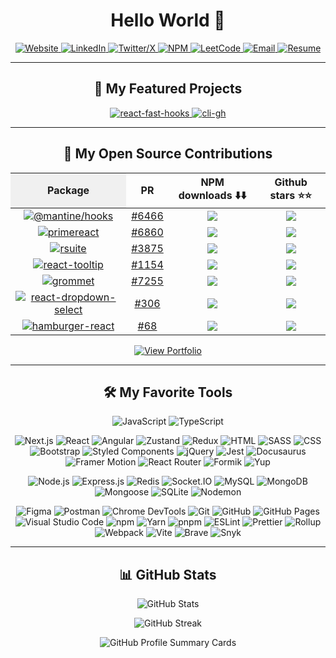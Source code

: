 <h1 align="center">Hello World 👋</h1>

<p align="center">
  <a href="https://jpranays.netlify.app" target="_blank">
    <img src="https://img.shields.io/badge/Website-21356C?style=for-the-badge&logo=netlify&logoColor=white" alt="Website">
  </a>
  <a href="https://www.linkedin.com/in/jpranays">
    <img src="https://img.shields.io/badge/LinkedIn-0077B5?style=for-the-badge&logo=linkedin&logoColor=white" alt="LinkedIn">
  </a>
  <a href="https://x.com/jpranays">
    <img src="https://img.shields.io/badge/Twitter-000000?style=for-the-badge&logo=x&logoColor=white" alt="Twitter/X">
  </a>
  <a href="https://www.npmjs.com/~jpranays">
    <img src="https://img.shields.io/badge/NPM-CB3837?style=for-the-badge&logo=npm&logoColor=white" alt="NPM">
  </a>
  <a href="https://leetcode.com/u/jpranays">
    <img src="https://img.shields.io/badge/LeetCode-FFA116?style=for-the-badge&logo=leetcode&logoColor=white" alt="LeetCode">
  </a>
  <a href="mailto:pranay1315@gmail.com">
    <img src="https://img.shields.io/badge/Email-EA4335?style=for-the-badge&logo=gmail&logoColor=white" alt="Email">
  </a>
  <a href="https://jpranays.netlify.app/Pranay_Sunil_Jadhav_Resume.pdf" target="_blank">
  <img src="https://img.shields.io/badge/Resume-4285F4?style=for-the-badge&logo=googledocs&logoColor=white" alt="Resume">
  </a>
</p>

---

<h2 align="center">🤩 My Featured Projects</h2>

<p align="center">
  <a href="https://github.com/jpranays/react-fast-hooks">
    <picture>
      <source media="(prefers-color-scheme: dark)" srcset="https://jpranays-github-readme-stats.vercel.app/api/pin/?username=jpranays&repo=react-fast-hooks&theme=dracula&title_color=58a6ff&hide_border=false&icon_color=79c0ff&show_icons=false&hide_forks=true&npm_package=react-fast-hooks" />
      <source media="(prefers-color-scheme: light)" srcset="https://jpranays-github-readme-stats.vercel.app/api/pin/?username=jpranays&repo=react-fast-hooks&theme=swift&title_color=0d47a1&hide_border=false&icon_color=0d47a1&show_icons=false&hide_forks=true&npm_package=react-fast-hooks" />
      <img width="max-content" alt="react-fast-hooks" src="https://jpranays-github-readme-stats.vercel.app/api/pin/?username=jpranays&repo=react-fast-hooks&theme=swift&title_color=0d47a1&hide_border=false&icon_color=0d47a1&show_icons=false&hide_forks=true&npm_package=react-fast-hooks" />
    </picture>
  </a>

  <a href="https://github.com/jpranays/cli-gh">
    <picture>
      <source media="(prefers-color-scheme: dark)" srcset="https://jpranays-github-readme-stats.vercel.app/api/pin/?username=jpranays&repo=cli-gh&theme=dracula&title_color=58a6ff&hide_border=false&icon_color=79c0ff&show_icons=false&hide_forks=true&npm_package=cli-gh" />
      <source media="(prefers-color-scheme: light)" srcset="https://jpranays-github-readme-stats.vercel.app/api/pin/?username=jpranays&repo=cli-gh&theme=swift&title_color=0d47a1&hide_border=false&icon_color=0d47a1&show_icons=false&hide_forks=true&npm_package=cli-gh" />
      <img width="max-content" alt="cli-gh" src="https://jpranays-github-readme-stats.vercel.app/api/pin/?username=jpranays&repo=cli-gh&theme=swift&title_color=0d47a1&hide_border=false&icon_color=0d47a1&show_icons=false&hide_forks=true&npm_package=cli-gh" />
    </picture>
  </a>
</p>

---

<h2 align="center">📘 My Open Source Contributions</h2>

<div align="center">

<table>
  <thead>
    <tr>
      <th style="background-color: #f0f0f0;">Package</th>
      <th>PR</th>
      <th>NPM downloads ⬇️⬇️</th>
      <th>Github stars ⭐⭐</th>
    </tr>
  </thead>
  <tbody>
    <tr>
      <td align="center">
        <a href="https://www.npmjs.com/package/@mantine/hooks">
          <img src="https://img.shields.io/npm/v/@mantine/hooks?label=@mantine/hooks&style=for-the-badge&logo=npm" alt="@mantine/hooks" />
        </a>
      </td>
      <td align="center">
        <a href="https://github.com/mantinedev/mantine/pull/6466">#6466</a>
      </td>
      <td align="center">
        <a href="https://www.npmjs.com/package/@mantine/hooks">
          <img src="https://img.shields.io/npm/dm/@mantine/hooks" />
        </a>
      </td>
      <td align="center">
        <a href="https://github.com/mantinedev/mantine">
          <img src="https://img.shields.io/github/stars/mantinedev/mantine" />
        </a>
      </td>
    </tr>
    <tr>
      <td align="center">
        <a href="https://www.npmjs.com/package/primereact">
          <img src="https://img.shields.io/npm/v/primereact?label=primereact&style=for-the-badge&logo=npm" alt="primereact" />
        </a>
      </td>
      <td align="center">
        <a href="https://github.com/primefaces/primereact/pull/6860">#6860</a>
      </td>
      <td align="center">
        <a href="https://www.npmjs.com/package/primereact">
          <img src="https://img.shields.io/npm/dm/primereact" />
        </a>
      </td>
      <td align="center">
        <a href="https://github.com/primefaces/primereact">
          <img src="https://img.shields.io/github/stars/primefaces/primereact" />
        </a>
      </td>
    </tr>
    <tr>
      <td align="center">
        <a href="https://www.npmjs.com/package/rsuite">
          <img src="https://img.shields.io/npm/v/rsuite?label=rsuite&style=for-the-badge&logo=npm" alt="rsuite" />
        </a>
      </td>
      <td align="center">
        <a href="https://github.com/rsuite/rsuite/pull/3875">#3875</a>
      </td>
      <td align="center">
        <a href="https://www.npmjs.com/package/rsuite">
          <img src="https://img.shields.io/npm/dm/rsuite" />
        </a>
      </td>
      <td align="center">
        <a href="https://github.com/rsuite/rsuite">
          <img src="https://img.shields.io/github/stars/rsuite/rsuite" />
        </a>
      </td>
    </tr>
    <tr>
      <td align="center">
        <a href="https://www.npmjs.com/package/react-tooltip">
          <img src="https://img.shields.io/npm/v/react-tooltip?label=react-tooltip&style=for-the-badge&logo=npm" alt="react-tooltip" />
        </a>
      </td>
      <td align="center">
        <a href="https://github.com/ReactTooltip/react-tooltip/pull/1154">#1154</a>
      </td>
      <td align="center">
        <a href="https://www.npmjs.com/package/react-tooltip">
          <img src="https://img.shields.io/npm/dm/react-tooltip" />
        </a>
      </td>
      <td align="center">
        <a href="https://github.com/ReactTooltip/react-tooltip">
          <img src="https://img.shields.io/github/stars/ReactTooltip/react-tooltip" />
        </a>
      </td>
    </tr>
    <tr>
      <td align="center">
        <a href="https://www.npmjs.com/package/grommet">
          <img src="https://img.shields.io/npm/v/grommet?label=grommet&style=for-the-badge&logo=npm" alt="grommet" />
        </a>
      </td>
      <td align="center">
        <a href="https://github.com/grommet/grommet/pull/7255">#7255</a>
      </td>
      <td align="center">
        <a href="https://www.npmjs.com/package/grommet">
          <img src="https://img.shields.io/npm/dm/grommet" />
        </a>
      </td>
      <td align="center">
        <a href="https://github.com/grommet/grommet">
          <img src="https://img.shields.io/github/stars/grommet/grommet" />
        </a>
      </td>
    </tr>
    <tr>
      <td align="center">
        <a href="https://www.npmjs.com/package/react-dropdown-select">
          <img src="https://img.shields.io/npm/v/react-dropdown-select?label=react-dropdown-select&style=for-the-badge&logo=npm" alt="react-dropdown-select" />
        </a>
      </td>
      <td align="center">
        <a href="https://github.com/sanusart/react-dropdown-select/pull/306">#306</a>
      </td>
      <td align="center">
        <a href="https://www.npmjs.com/package/react-dropdown-select">
          <img src="https://img.shields.io/npm/dm/react-dropdown-select" />
        </a>
      </td>
      <td align="center">
        <a href="https://github.com/sanusart/react-dropdown-select">
          <img src="https://img.shields.io/github/stars/sanusart/react-dropdown-select" />
        </a>
      </td>
    </tr>
    <tr>
      <td align="center">
        <a href="https://www.npmjs.com/package/hamburger-react">
          <img src="https://img.shields.io/npm/v/hamburger-react?label=hamburger-react&style=for-the-badge&logo=npm" alt="hamburger-react" />
        </a>
      </td>
      <td align="center">
        <a href="https://github.com/cyntler/hamburger-react/pull/68">#68</a>
      </td>
      <td align="center">
        <a href="https://www.npmjs.com/package/hamburger-react">
          <img src="https://img.shields.io/npm/dm/hamburger-react" />
        </a>
      </td>
      <td align="center">
        <a href="https://github.com/cyntler/hamburger-react">
          <img src="https://img.shields.io/github/stars/cyntler/hamburger-react" />
        </a>
      </td>
    </tr>
  </tbody>
</table>

</div>



<p align="center">
  <a href="https://github.com/jpranays/pranay-portfolio?tab=readme-ov-file#pranay-sunil-jadhav" target="_blank" rel="noopener noreferrer">
    <img src="https://img.shields.io/badge/View%20Full%20Portfolio-181717?style=for-the-badge&logo=github&logoColor=white" alt="View Portfolio">
  </a>
</p>

---

<h2 align="center">🛠️ My Favorite Tools</h2>

<!-- 🧑‍💻 Languages -->
<p align="center">
  <img alt="JavaScript" src="https://img.shields.io/badge/JavaScript-F7DF1E.svg?logo=javascript&logoColor=black">
  <img alt="TypeScript" src="https://img.shields.io/badge/TypeScript-007ACC.svg?logo=typescript&logoColor=white">
</p>

<!-- 🎨 Front-end -->
<p align="center">
  <img alt="Next.js" src="https://img.shields.io/badge/Next.js-000000.svg?logo=next.js&logoColor=white">
  <img alt="React" src="https://img.shields.io/badge/React-20232a.svg?logo=react&logoColor=61DAFB">
  <img alt="Angular" src="https://img.shields.io/badge/Angular-DD0031.svg?logo=angular&logoColor=white">
  <img alt="Zustand" src="https://img.shields.io/badge/Zustand-000.svg?logo=zustand&logoColor=white">
  <img alt="Redux" src="https://img.shields.io/badge/Redux-764ABC.svg?logo=redux&logoColor=white">
  <img alt="HTML" src="https://img.shields.io/badge/HTML-E34F26.svg?logo=html5&logoColor=white">
  <img alt="SASS" src="https://img.shields.io/badge/SASS-cc6699.svg?logo=sass&logoColor=white">
  <img alt="CSS" src="https://img.shields.io/badge/CSS-1572B6.svg?logo=css3&logoColor=white">
  <img alt="Bootstrap" src="https://img.shields.io/badge/Bootstrap-7952B3.svg?logo=bootstrap&logoColor=white">
  <img alt="Styled Components" src="https://img.shields.io/badge/Styled--Components-DB7093?logo=styled-components&logoColor=white">
  <img alt="jQuery" src="https://img.shields.io/badge/jQuery-0769AD.svg?logo=jquery&logoColor=white">
  <img alt="Jest" src="https://img.shields.io/badge/Jest-C21325.svg?logo=jest&logoColor=white">
  <img alt="Docusaurus" src="https://img.shields.io/badge/Docusaurus-000000?logo=docusaurus&logoColor=white">
  <img alt="Framer Motion" src="https://img.shields.io/badge/Framer%20Motion-0081CB.svg?logo=framer&logoColor=white">
  <img alt="React Router" src="https://img.shields.io/badge/React%20Router-CA4245.svg?logo=react-router&logoColor=white">
  <img alt="Formik" src="https://img.shields.io/badge/Formik-0B1D3D.svg?logo=formik&logoColor=white">
  <img alt="Yup" src="https://img.shields.io/badge/Yup-0A4B8D.svg?logo=yup&logoColor=white">
</p>

<!-- ⚙️ Back-end -->
<p align="center">
  <img alt="Node.js" src="https://img.shields.io/badge/Node.js-339933.svg?logo=node.js&logoColor=white">
  <img alt="Express.js" src="https://img.shields.io/badge/Express.js-404d59.svg?logo=express&logoColor=white">
  <img alt="Redis" src="https://img.shields.io/badge/Redis-DC382D.svg?logo=redis&logoColor=white">
  <img alt="Socket.IO" src="https://img.shields.io/badge/Socket.IO-010101.svg?logo=socket.io&logoColor=white">
  <img alt="MySQL" src="https://img.shields.io/badge/MySQL-00758F.svg?logo=mysql&logoColor=white">
  <img alt="MongoDB" src="https://img.shields.io/badge/MongoDB-4ea94b.svg?logo=mongodb&logoColor=white">
  <img alt="Mongoose" src="https://img.shields.io/badge/Mongoose-880000.svg?logo=mongoose&logoColor=white">
  <img alt="SQLite" src="https://img.shields.io/badge/SQLite-003B57.svg?logo=sqlite&logoColor=white">
  <img alt="Nodemon" src="https://img.shields.io/badge/Nodemon-76D04B.svg?logo=nodemon&logoColor=white">
</p>

<!-- 🧰 Tools -->
<p  align="center">
  <img alt="Figma" src="https://img.shields.io/badge/Figma-F24E1E.svg?logo=figma&logoColor=white">
  <img alt="Postman" src="https://img.shields.io/badge/Postman-FF6C37.svg?logo=postman&logoColor=white">
  <img alt="Chrome DevTools" src="https://img.shields.io/badge/Chrome%20DevTools-4285F4.svg?logo=google-chrome&logoColor=white">
  <img alt="Git" src="https://img.shields.io/badge/Git-F05033.svg?logo=git&logoColor=white">
  <img alt="GitHub" src="https://img.shields.io/badge/GitHub-181717.svg?logo=github&logoColor=white">
  <img alt="GitHub Pages" src="https://img.shields.io/badge/GitHub%20Pages-327FC7.svg?logo=github&logoColor=white">
  <img alt="Visual Studio Code" src="https://img.shields.io/badge/Visual%20Studio%20Code-007ACC.svg?logo=visual-studio-code&logoColor=white">
  <img alt="npm" src="https://img.shields.io/badge/npm-CB3837.svg?logo=npm&logoColor=white">
  <img alt="Yarn" src="https://img.shields.io/badge/Yarn-2C8EBB.svg?logo=yarn&logoColor=white">
  <img alt="pnpm" src="https://img.shields.io/badge/pnpm-F69220.svg?logo=pnpm&logoColor=white">
  <img alt="ESLint" src="https://img.shields.io/badge/ESLint-4B3263.svg?logo=eslint&logoColor=white">
  <img alt="Prettier" src="https://img.shields.io/badge/Prettier-F7B93E.svg?logo=prettier&logoColor=black">
  <img alt="Rollup" src="https://img.shields.io/badge/Rollup-EC4A3F.svg?logo=rollup.js&logoColor=white">
  <img alt="Webpack" src="https://img.shields.io/badge/Webpack-8DD6F9.svg?logo=webpack&logoColor=black">
  <img alt="Vite" src="https://img.shields.io/badge/Vite-646CFF.svg?logo=vite&logoColor=white"/>
  <img alt="Brave" src="https://img.shields.io/badge/Brave-FF5900.svg?logo=brave&logoColor=white">
  <img alt="Snyk" src="https://img.shields.io/badge/Snyk-4F86F7.svg?logo=snyk&logoColor=white">
</p>

---

<h2 align="center">📊 GitHub Stats</h2>

<p align="center">
  <picture>
    <source media="(prefers-color-scheme: dark)" srcset="https://jpranays-github-readme-stats.vercel.app/api?username=jpranays&show_icons=true&theme=dracula&title_color=58a6ff&icon_color=79c0ff&hide_border=false" />
    <source media="(prefers-color-scheme: light)" srcset="https://jpranays-github-readme-stats.vercel.app/api?username=jpranays&show_icons=true&theme=swift&title_color=0d47a1&icon_color=0d47a1&hide_border=false" />
    <img height="max-content" alt="GitHub Stats" src="https://jpranays-github-readme-stats.vercel.app/api?username=jpranays&show_icons=true&theme=swift&title_color=0d47a1&icon_color=0d47a1&hide_border=false" />
  </picture>
<!--
  <picture>
    <source media="(prefers-color-scheme: dark)" srcset="https://jpranays-github-readme-stats.vercel.app/api/top-langs/?username=jpranays&layout=compact&theme=dracula&title_color=58a6ff&hide_border=false" />
    <source media="(prefers-color-scheme: light)" srcset="https://jpranays-github-readme-stats.vercel.app/api/top-langs/?username=jpranays&layout=compact&theme=swift&title_color=0d47a1&hide_border=false" />
    <img height="180em" alt="Top Languages" src="https://jpranays-github-readme-stats.vercel.app/api/top-langs/?username=jpranays&layout=compact&theme=swift&title_color=0d47a1&hide_border=false" />
  </picture>
  -->
</p>

<p align="center">
  <picture>
    <source media="(prefers-color-scheme: dark)" srcset="https://jpranays-github-readme-streak-stats.vercel.app?user=jpranays&theme=dracula&ring=58a6ff&fire=FF6C37&currStreakNum=FFFFFF&sideLabels=FFFFFF&dates=AAAAAA&hide_border=false&sideNums=FFFFFF" />
    <source media="(prefers-color-scheme: light)" srcset="https://jpranays-github-readme-streak-stats.vercel.app?user=jpranays&theme=swift&ring=0d47a1&fire=FF6C37&currStreakNum=000000&sideLabels=000000&dates=444444&hide_border=false" />
    <img alt="GitHub Streak" src="https://jpranays-github-readme-streak-stats.vercel.app?user=jpranays&theme=swift&ring=0d47a1&fire=FF6C37&currStreakNum=000000&sideLabels=000000&dates=444444&hide_border=false" />
  </picture>
</p>

<p align="center">
  <picture>
    <source media="(prefers-color-scheme: dark)" srcset="https://jpranays-github-profile-summary-cards.vercel.app/api/cards/profile-details?username=jpranays&theme=dracula" />
    <source media="(prefers-color-scheme: light)" srcset="https://jpranays-github-profile-summary-cards.vercel.app/api/cards/profile-details?username=jpranays&theme=swift" />
    <img alt="GitHub Profile Summary Cards" src="https://jpranays-github-profile-summary-cards.vercel.app/api/cards/profile-details?username=jpranays&theme=swift" />
  </picture>
</p>
